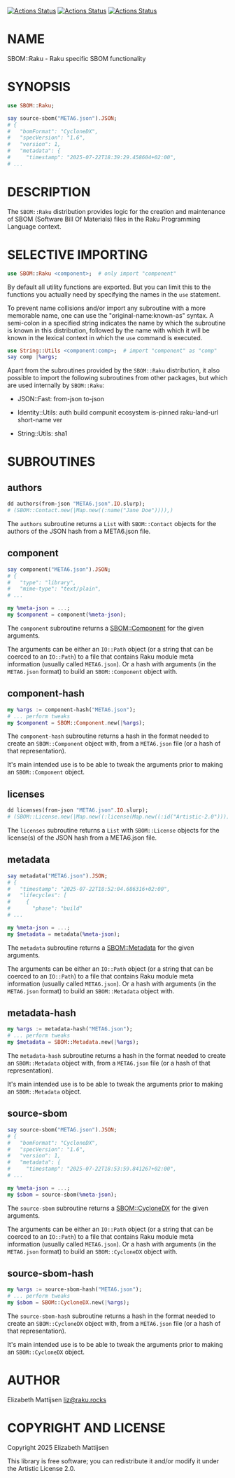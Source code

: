 [![Actions Status](https://github.com/lizmat/SBOM-Raku/actions/workflows/linux.yml/badge.svg)](https://github.com/lizmat/SBOM-Raku/actions) [![Actions Status](https://github.com/lizmat/SBOM-Raku/actions/workflows/macos.yml/badge.svg)](https://github.com/lizmat/SBOM-Raku/actions) [![Actions Status](https://github.com/lizmat/SBOM-Raku/actions/workflows/windows.yml/badge.svg)](https://github.com/lizmat/SBOM-Raku/actions)

NAME
====

SBOM::Raku - Raku specific SBOM functionality 

SYNOPSIS
========

```raku
use SBOM::Raku;

say source-sbom("META6.json").JSON;
# {
#   "bomFormat": "CycloneDX",
#   "specVersion": "1.6",
#   "version": 1,
#   "metadata": {
#     "timestamp": "2025-07-22T18:39:29.458604+02:00",
# ...
```

DESCRIPTION
===========

The `SBOM::Raku` distribution provides logic for the creation and maintenance of SBOM (Software Bill Of Materials) files in the Raku Programming Language context.

SELECTIVE IMPORTING
===================

```raku
use SBOM::Raku <component>;  # only import "component"
```

By default all utility functions are exported. But you can limit this to the functions you actually need by specifying the names in the `use` statement.

To prevent name collisions and/or import any subroutine with a more memorable name, one can use the "original-name:known-as" syntax. A semi-colon in a specified string indicates the name by which the subroutine is known in this distribution, followed by the name with which it will be known in the lexical context in which the `use` command is executed.

```raku
use String::Utils <component:comp>;  # import "component" as "comp"
say comp |%args;
```

Apart from the subroutines provided by the `SBOM::Raku` distribution, it also possible to import the following subroutines from other packages, but which are used internally by `SBOM::Raku`:

  * JSON::Fast: from-json to-json

  * Identity::Utils: auth build compunit ecosystem is-pinned raku-land-url short-name ver

  * String::Utils: sha1

SUBROUTINES
===========

authors
-------

```raku
dd authors(from-json "META6.json".IO.slurp);
# (SBOM::Contact.new(|Map.new((:name("Jane Doe")))),)
```

The `authors` subroutine returns a `List` with `SBOM::Contact` objects for the authors of the JSON hash from a META6.json file.

component
---------

```raku
say component("META6.json").JSON;
# {
#   "type": "library",
#   "mime-type": "text/plain",
# ...

my %meta-json = ...;
my $component = component(%meta-json);
```

The `component` subroutine returns a [SBOM::Component](https://raku.land/zef:lizmat/SBOM::CycloneDX#sbomcomponent) for the given arguments.

The arguments can be either an `IO::Path` object (or a string that can be coerced to an `IO::Path`) to a file that contains Raku module meta information (usually called `META6.json`). Or a hash with arguments (in the `META6.json` format) to build an `SBOM::Component` object with.

component-hash
--------------

```raku
my %args := component-hash("META6.json");
# ... perform tweaks
my $component = SBOM::Component.new(|%args);
```

The `component-hash` subroutine returns a hash in the format needed to create an `SBOM::Component` object with, from a `META6.json` file (or a hash of that representation).

It's main intended use is to be able to tweak the arguments prior to making an `SBOM::Component` object.

licenses
--------

```raku
dd licenses(from-json "META6.json".IO.slurp);
# (SBOM::License.new(|Map.new((:license(Map.new((:id("Artistic-2.0"))))))),)
```

The `licenses` subroutine returns a `List` with `SBOM::License` objects for the license(s) of the JSON hash from a META6.json file.

metadata
--------

```raku
say metadata("META6.json").JSON;
# {
#   "timestamp": "2025-07-22T18:52:04.686316+02:00",
#   "lifecycles": [
#     {
#       "phase": "build"
# ...

my %meta-json = ...;
my $metadata = metadata(%meta-json);
```

The `metadata` subroutine returns a [SBOM::Metadata](https://raku.land/zef:lizmat/SBOM::CycloneDX#sbommetadata) for the given arguments.

The arguments can be either an `IO::Path` object (or a string that can be coerced to an `IO::Path`) to a file that contains Raku module meta information (usually called `META6.json`). Or a hash with arguments (in the `META6.json` format) to build an `SBOM::Metadata` object with.

metadata-hash
-------------

```raku
my %args := metadata-hash("META6.json");
# ... perform tweaks
my $metadata = SBOM::Metadata.new(|%args);
```

The `metadata-hash` subroutine returns a hash in the format needed to create an `SBOM::Metadata` object with, from a `META6.json` file (or a hash of that representation).

It's main intended use is to be able to tweak the arguments prior to making an `SBOM::Metadata` object.

source-sbom
-----------

```raku
say source-sbom("META6.json").JSON;
# {
#   "bomFormat": "CycloneDX",
#   "specVersion": "1.6",
#   "version": 1,
#   "metadata": {
#     "timestamp": "2025-07-22T18:53:59.841267+02:00",
# ...

my %meta-json = ...;
my $sbom = source-sbom(%meta-json);
```

The `source-sbom` subroutine returns a [SBOM::CycloneDX](https://raku.land/zef:lizmat/SBOM::CycloneDX#sbomcyclonedx) for the given arguments.

The arguments can be either an `IO::Path` object (or a string that can be coerced to an `IO::Path`) to a file that contains Raku module meta information (usually called `META6.json`). Or a hash with arguments (in the `META6.json` format) to build an `SBOM::CycloneDX` object with.

source-sbom-hash
----------------

```raku
my %args := source-sbom-hash("META6.json");
# ... perform tweaks
my $sbom = SBOM::CycloneDX.new(|%args);
```

The `source-sbom-hash` subroutine returns a hash in the format needed to create an `SBOM::CycloneDX` object with, from a `META6.json` file (or a hash of that representation).

It's main intended use is to be able to tweak the arguments prior to making an `SBOM::CycloneDX` object.

AUTHOR
======

Elizabeth Mattijsen <liz@raku.rocks>

COPYRIGHT AND LICENSE
=====================

Copyright 2025 Elizabeth Mattijsen

This library is free software; you can redistribute it and/or modify it under the Artistic License 2.0.

